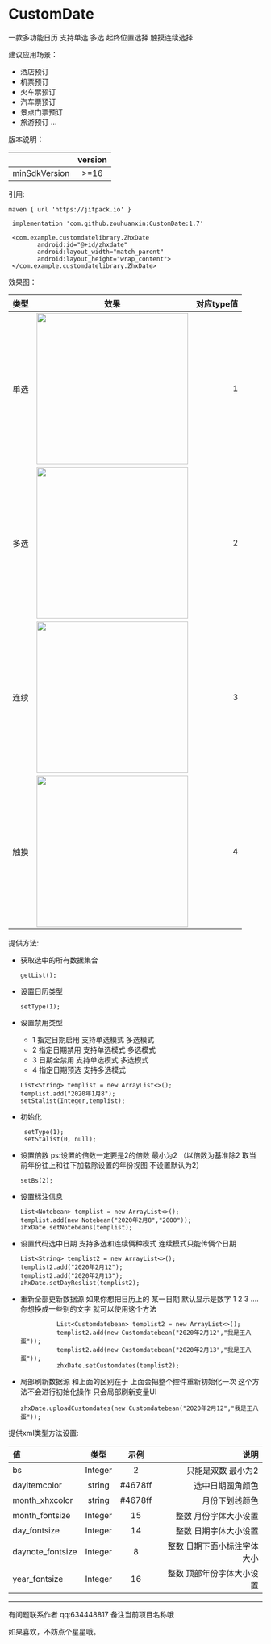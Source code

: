# CustomDate
一款多功能日历 支持单选 多选 起终位置选择 触摸连续选择

建议应用场景：
- 酒店预订
- 机票预订
- 火车票预订
- 汽车票预订
- 景点门票预订
- 旅游预订
...

版本说明：

||version|
|:-|:-:|
|minSdkVersion|>=16|

引用:
```
maven { url 'https://jitpack.io' }
```

```
 implementation 'com.github.zouhuanxin:CustomDate:1.7'
```

```
 <com.example.customdatelibrary.ZhxDate
        android:id="@+id/zhxdate"
        android:layout_width="match_parent"
        android:layout_height="wrap_content">
 </com.example.customdatelibrary.ZhxDate>
```

效果图：

|类型|效果|对应type值|
|:-|:-:|-:|
|单选|<img src="http://zhx02.xiaoxingxing.online/2020/02/02/2c2a6c93407eccb2804300ad28c7eedf.jpg" height="300" />|1|
|多选|<img src="http://zhx02.xiaoxingxing.online/2020/02/02/459a1f394079a4d9807380604ce3d35d.jpg" height="300" />|2|
|连续|<img src="http://zhx02.xiaoxingxing.online/2020/02/02/9985cfd3407b4222803d59fd5f9b2fb9.jpg" height="300" />|3|
|触摸|<img src="http://zhx02.xiaoxingxing.online/2020/02/02/f539b8da40fd901a8015322bd4763135.jpg" height="300" />|4|

提供方法:

- 获取选中的所有数据集合
  ```
  getList();
  ```
- 设置日历类型
  ```
  setType(1);
  ```
- 设置禁用类型

  - 1 指定日期启用 支持单选模式 多选模式
  - 2 指定日期禁用 支持单选模式 多选模式
  - 3 日期全禁用 支持单选模式 多选模式
  - 4 指定日期预选 支持多选模式
  ```
  List<String> templist = new ArrayList<>();
  templist.add("2020年1月8");
  setStalist(Integer,templist);
  ```
- 初始化
  ```
   setType(1);
   setStalist(0, null);
  ```
- 设置倍数
  ps:设置的倍数一定要是2的倍数 最小为2 （以倍数为基准除2 取当前年份往上和往下加载除设置的年份视图 不设置默认为2）
  ```
  setBs(2);
  ```
- 设置标注信息
  ```
  List<Notebean> templist = new ArrayList<>();
  templist.add(new Notebean("2020年2月8","2000"));
  zhxDate.setNotebeans(templist);
  ```
- 设置代码选中日期 支持多选和连续俩种模式  连续模式只能传俩个日期
  ```
  List<String> templist2 = new ArrayList<>();
  templist2.add("2020年2月12");
  templist2.add("2020年2月13");
  zhxDate.setDayReslist(templist2);
  ```
- 重新全部更新数据源
  如果你想把日历上的 某一日期 默认显示是数字 1 2 3 .... 你想换成一些别的文字 就可以使用这个方法
  ```
            List<Customdatebean> templist2 = new ArrayList<>();
            templist2.add(new Customdatebean("2020年2月12","我是王八蛋"));
            templist2.add(new Customdatebean("2020年2月13","我是王八蛋"));
            zhxDate.setCustomdates(templist2);
  ```
- 局部刷新数据源
  和上面的区别在于 上面会把整个控件重新初始化一次 这个方法不会进行初始化操作 只会局部刷新变量UI
  ```
  zhxDate.uploadCustomdates(new Customdatebean("2020年2月12","我是王八蛋"));
  ```

提供xml类型方法设置:

|值|类型|示例|说明|
|:-|:-:|:-:|-:|
|bs|Integer|2|只能是双数 最小为2|
|dayitemcolor|string|#4678ff|选中日期圆角颜色|
|month_xhxcolor|string|#4678ff|月份下划线颜色|
|month_fontsize|Integer|15|整数 月份字体大小设置|
|day_fontsize|Integer|14|整数 日期字体大小设置|
|daynote_fontsize|Integer|8|整数 日期下面小标注字体大小|
|year_fontsize|Integer|16|整数 顶部年份字体大小设置|

---
有问题联系作者 qq:634448817 备注当前项目名称哦

如果喜欢，不妨点个星星哦。


